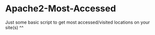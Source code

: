 # Apache2-Most-Accessed
Just some basic script to get most accessed/visited locations on your site(s) ^^
